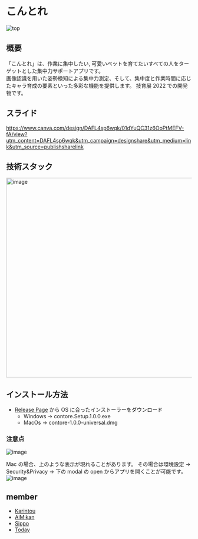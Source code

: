 # こんとれ

![top](https://user-images.githubusercontent.com/76839165/189512696-e814b0b0-a4b9-4c29-a024-ea95be133f83.png)

## 概要

「こんとれ」は、作業に集中したい, 可愛いペットを育てたいすべての人をターゲットとした集中力サポートアプリです。  
画像認識を用いた姿勢検知による集中力測定、そして、集中度と作業時間に応じたキャラ育成の要素といった多彩な機能を提供します。
技育展 2022 での開発物です。

## スライド

https://www.canva.com/design/DAFL4sp6wqk/01dYuQC31z6OoPtMEFV-fA/view?utm_content=DAFL4sp6wqk&utm_campaign=designshare&utm_medium=link&utm_source=publishsharelink

## 技術スタック

<img width="542" alt="image" src="https://user-images.githubusercontent.com/81278726/189514646-fe95fc28-dd50-4317-93d8-fbff6d672c0d.png">

## インストール方法

- [Release Page](https://github.com/Al-Mikan/contore/releases/tag/v1.0.0-beta) から OS に合ったインストーラーをダウンロード
  - Windows -> contore.Setup.1.0.0.exe
  - MacOs -> contore-1.0.0-universal.dmg

### 注意点

![image](https://user-images.githubusercontent.com/81278726/189514869-40e088e8-1f2d-4106-b4ba-73e652c66c6f.png)

Mac の場合、上のような表示が現れることがあります。
その場合は環境設定 → Security&Privacy → 下の modal の open からアプリを開くことが可能です。
![image](https://user-images.githubusercontent.com/81278726/189515187-3aeee8c5-8fe8-4bc6-b18d-0d3594e31ac3.png)

## member

- [Karintou](https://github.com/karintou8710)
- [AlMikan](https://github.com/Al-Mikan)
- [Sippo](https://github.com/AN-Sippo)
- [Today](https://github.com/Today017)
